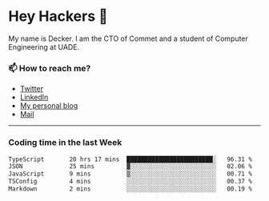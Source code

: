 # Hey Hackers 👋

My name is Decker. I am the CTO of Commet and a student of Computer Engineering at UADE.

### 📫 How to reach me?
- [Twitter](https://x.com/0xDecker) 
- [LinkedIn](https://www.linkedin.com/in/decker-urbano/) 
- [My personal blog](http://decker.sh) 
- [Mail](mailto:me@decker.sh)

---

### Coding time in the last Week

<!--START_SECTION:waka-->

```txt
TypeScript       20 hrs 17 mins  ████████████████████████░   96.31 %
JSON             25 mins         ▓░░░░░░░░░░░░░░░░░░░░░░░░   02.06 %
JavaScript       9 mins          ▒░░░░░░░░░░░░░░░░░░░░░░░░   00.71 %
TSConfig         4 mins          ░░░░░░░░░░░░░░░░░░░░░░░░░   00.37 %
Markdown         2 mins          ░░░░░░░░░░░░░░░░░░░░░░░░░   00.19 %
```

<!--END_SECTION:waka-->
